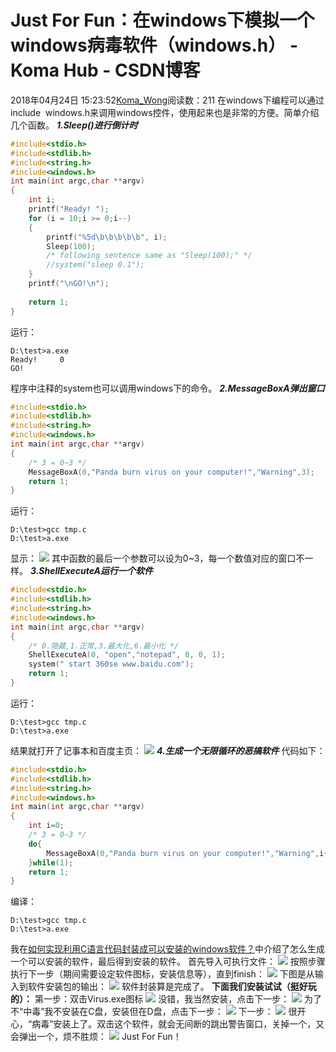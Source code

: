 # Just For Fun：在windows下模拟一个windows病毒软件（windows.h） - Koma Hub - CSDN博客
2018年04月24日 15:23:52[Koma_Wong](https://me.csdn.net/Rong_Toa)阅读数：211
在windows下编程可以通过include  windows.h来调用windows控件，使用起来也是非常的方便。简单介绍几个函数。
***1.Sleep()进行倒计时***
```cpp
#include<stdio.h>
#include<stdlib.h>
#include<string.h>
#include<windows.h>
int main(int argc,char **argv)
{
    int i;
    printf("Ready! ");
    for (i = 10;i >= 0;i--)
    {
        printf("%5d\b\b\b\b\b", i);
        Sleep(100);
        /* following sentence same as "Sleep(100);" */
        //system("sleep 0.1");
    }
    printf("\nGO!\n");
        
    return 1;
}
```
运行：
```
D:\test>a.exe
Ready!     0
GO!
```
程序中注释的system也可以调用windows下的命令。
***2.MessageBoxA弹出窗口***
```cpp
#include<stdio.h>
#include<stdlib.h>
#include<string.h>
#include<windows.h>
int main(int argc,char **argv)
{
    /* 3 = 0~3 */
    MessageBoxA(0,"Panda burn virus on your computer!","Warning",3);
    return 1;
}
```
运行：
```
D:\test>gcc tmp.c
D:\test>a.exe
```
显示：
![](https://img-blog.csdn.net/20180424145227914)
其中函数的最后一个参数可以设为0~3，每一个数值对应的窗口不一样。
***3.ShellExecuteA运行一个软件***
```cpp
#include<stdio.h>
#include<stdlib.h>
#include<string.h>
#include<windows.h>
int main(int argc,char **argv)
{
    /* 0.隐藏,1.正常,3.最大化,6.最小化 */
    ShellExecuteA(0, "open","notepad", 0, 0, 1);
    system(" start 360se www.baidu.com");
    return 1;
}
```
运行：
```
D:\test>gcc tmp.c
D:\test>a.exe
```
结果就打开了记事本和百度主页：
![](https://img-blog.csdn.net/20180424145540897)
***4.生成一个无限循环的恶搞软件***
代码如下：
```cpp
#include<stdio.h>
#include<stdlib.h>
#include<string.h>
#include<windows.h>
int main(int argc,char **argv)
{
    int i=0;
    /* 3 = 0~3 */
    do{
        MessageBoxA(0,"Panda burn virus on your computer!","Warning",i++%3);
    }while(1);
    return 1;
}
```
编译：
```
D:\test>gcc tmp.c
D:\test>a.exe
```
我在[如何实现利用C语言代码封装成可以安装的windows软件？](https://blog.csdn.net/rong_toa/article/details/79761981)中介绍了怎么生成一个可以安装的软件，最后得到安装的软件。
首先导入可执行文件：
![](https://img-blog.csdn.net/20180424150928936)
按照步骤执行下一步（期间需要设定软件图标，安装信息等），直到finish：
![](https://img-blog.csdn.net/20180424151101741)
下图是从输入到软件安装包的输出：
![](https://img-blog.csdn.net/20180424151230716)
软件封装算是完成了。
**下面我们安装试试（挺好玩的）：**
第一步：双击Virus.exe图标
![](https://img-blog.csdn.net/201804241518510)
没错，我当然安装，点击下一步：
![](https://img-blog.csdn.net/20180424151909479)
为了不“中毒”我不安装在C盘，安装但在D盘，点击下一步：
![](https://img-blog.csdn.net/20180424151945366)
下一步：
![](https://img-blog.csdn.net/20180424152008860)
很开心，“病毒”安装上了。双击这个软件，就会无间断的跳出警告窗口，关掉一个，又会弹出一个，烦不胜烦：
![](https://img-blog.csdn.net/20180424152151716)
Just For Fun！
